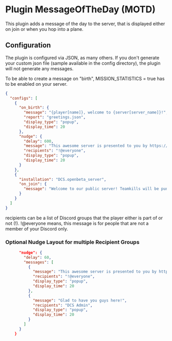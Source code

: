 # Plugin MessageOfTheDay (MOTD)
This plugin adds a message of the day to the server, that is displayed either on join or when you hop into a plane.

## Configuration
The plugin is configured via JSON, as many others. If you don't generate your custom json file (sample available in the 
config directory), the plugin will not generate any messages.

To be able to create a message on "birth", MISSION_STATISTICS = true has to be enabled on your server.

```json
{
  "configs": [
    {
      "on_birth": {                                                             -- whenever a user joins a plane
        "message": "{player[name]}, welcome to {server[server_name]}!",         -- OR
        "report": "greetings.json",                                             -- report file, has to be placed in /reports/motd
        "display_type": "popup",                                                -- chat or popup
        "display_time": 20                                                      -- only relevant for popup
      },
      "nudge": {
        "delay": 600,                                                           -- every 10 mins
        "message": "This awesome server is presented to you by https://discord.gg/myfancylink.\nCome and join us!",
        "recipients": "!@everyone",                                             -- who should receive it?
        "display_type": "popup",
        "display_time": 20
      }
    },
    {
      "installation": "DCS.openbeta_server",
      "on_join": {                                                              -- whenever a user joins the server
        "message": "Welcome to our public server! Teamkills will be punished."
      }
    }
  ]
}
```
recipients can be a list of Discord groups that the player either is part of or not (!).
!@everyone means, this message is for people that are not a member of your Discord only.

### Optional Nudge Layout for multiple Recipient Groups
```json
      "nudge": {
        "delay": 60,
        "messages": [
          {
            "message": "This awesome server is presented to you by https://discord.gg/myfancylink.\nCome and join us!",
            "recipients": "!@everyone",
            "display_type": "popup",
            "display_time": 20
          },
          {
            "message": "Glad to have you guys here!",
            "recipients": "DCS Admin",
            "display_type": "popup",
            "display_time": 20
          }
        ]
      }
    }
```